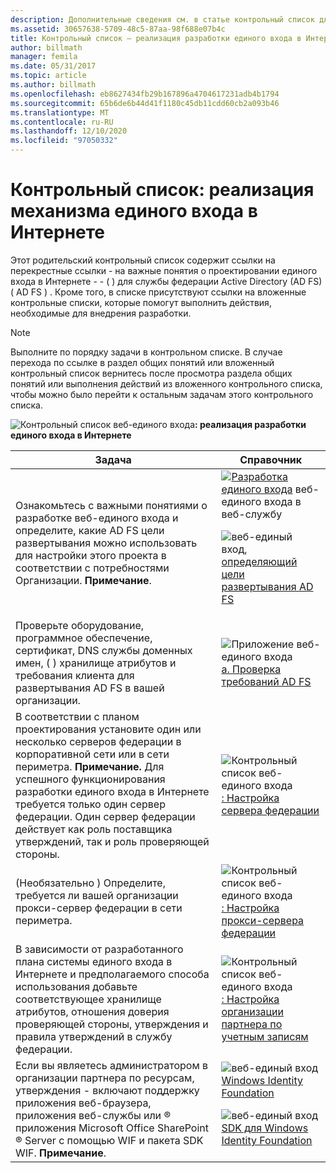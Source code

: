 ```yaml
---
description: Дополнительные сведения см. в статье контрольный список для разработки единого входа в Интернете.
ms.assetid: 30657638-5709-48c5-87aa-98f688e07b4c
title: Контрольный список — реализация разработки единого входа в Интернете
author: billmath
manager: femila
ms.date: 05/31/2017
ms.topic: article
ms.author: billmath
ms.openlocfilehash: eb8627434fb29b167896a4704617231adb4b1794
ms.sourcegitcommit: 65b6de6b44d41f1180c45db11cdd60cb2a093b46
ms.translationtype: MT
ms.contentlocale: ru-RU
ms.lasthandoff: 12/10/2020
ms.locfileid: "97050332"
---
```

# <a name="checklist-implementing-a-web-sso-design"></a>Контрольный список: реализация механизма единого входа в Интернете

Этот родительский контрольный список содержит ссылки на перекрестные ссылки \- на важные понятия о проектировании единого входа в Интернете \- \- \( \) для службы федерации Active Directory (AD FS) \( AD FS \) . Кроме того, в списке присутствуют ссылки на вложенные контрольные списки, которые помогут выполнить действия, необходимые для внедрения разработки.

> [!NOTE]
> Выполните по порядку задачи в контрольном списке. В случае перехода по ссылке в раздел общих понятий или вложенный контрольный список вернитесь после просмотра раздела общих понятий или выполнения действий из вложенного контрольного списка, чтобы можно было перейти к остальным задачам этого контрольного списка.

![Контрольный список веб-единого входа](media/2b05dce3-938f-4168-9b8f-1f4398cbdb9b.gif)**: реализация разработки единого входа в Интернете**

|Задача|Справочник|
|--------|-------------|
|Ознакомьтесь с важными понятиями о разработке веб-единого входа и определите, какие AD FS цели развертывания можно использовать для настройки этого проекта в соответствии с потребностями Организации. **Примечание**.|![](media/faa393df-4856-4431-9eda-4f4e5be72a90.gif)[Разработка единого входа](/previous-versions/windows/it-pro/windows-server-2012-R2-and-2012/dd807033(v=ws.11)) веб-единого входа в веб-службу<p>![веб-единый вход,](media/faa393df-4856-4431-9eda-4f4e5be72a90.gif)[определяющий цели развертывания AD FS](../design/identifying-your-ad-fs-deployment-goals.md)|
|Проверьте оборудование, программное обеспечение, сертификат, DNS службы доменных имен, \( \) хранилище атрибутов и требования клиента для развертывания AD FS в вашей организации.|![Приложение веб-единого входа](media/faa393df-4856-4431-9eda-4f4e5be72a90.gif)[а. Проверка требований AD FS](/previous-versions/windows/it-pro/windows-server-2012-R2-and-2012/ff678034(v=ws.11))|
|В соответствии с планом проектирования установите один или несколько серверов федерации в корпоративной сети или в сети периметра. **Примечание.** Для успешного функционирования разработки единого входа в Интернете требуется только один сервер федерации. Один сервер федерации действует как роль поставщика утверждений, так и роль проверяющей стороны.|![Контрольный список веб-единого входа](media/bc6cea1a-1c6c-4124-8c8f-1df5adfe8c88.gif)[: Настройка сервера федерации](Checklist--Setting-Up-a-Federation-Server.md)|
|\(Необязательно \) Определите, требуется ли вашей организации прокси-сервер федерации в сети периметра.|![Контрольный список веб-единого входа](media/bc6cea1a-1c6c-4124-8c8f-1df5adfe8c88.gif)[: Настройка прокси-сервера федерации](Checklist--Setting-Up-a-Federation-Server-Proxy.md)|
|В зависимости от разработанного плана системы единого входа в Интернете и предполагаемого способа использования добавьте соответствующее хранилище атрибутов, отношения доверия проверяющей стороны, утверждения и правила утверждений в службу федерации.|![Контрольный список веб-единого входа](media/bc6cea1a-1c6c-4124-8c8f-1df5adfe8c88.gif)[: Настройка организации партнера по учетным записям](Checklist--Configuring-the-Account-Partner-Organization.md)|
|Если вы являетесь администратором в организации партнера по ресурсам, утверждения \- включают поддержку приложения веб-браузера, приложения веб-службы или &reg; приложения Microsoft Office SharePoint &reg; Server с помощью WIF и пакета SDK WIF. **Примечание**.|![веб-единый вход](media/faa393df-4856-4431-9eda-4f4e5be72a90.gif)[Windows Identity Foundation](https://go.microsoft.com/fwlink/?LinkId=122266)<p>![веб-единый вход](media/faa393df-4856-4431-9eda-4f4e5be72a90.gif)[SDK для Windows Identity Foundation](https://go.microsoft.com/fwlink/?LinkId=122266)|
